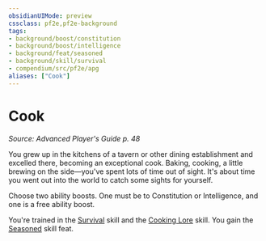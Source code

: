 ```yaml
---
obsidianUIMode: preview
cssclass: pf2e,pf2e-background
tags:
- background/boost/constitution
- background/boost/intelligence
- background/feat/seasoned
- background/skill/survival
- compendium/src/pf2e/apg
aliases: ["Cook"]
---
```

# Cook
*Source: Advanced Player's Guide p. 48*  

You grew up in the kitchens of a tavern or other dining establishment and excelled there, becoming an exceptional cook. Baking, cooking, a little brewing on the side—you've spent lots of time out of sight. It's about time you went out into the world to catch some sights for yourself.

Choose two ability boosts. One must be to Constitution or Intelligence, and one is a free ability boost.

You're trained in the [Survival](../../skills.md#Survival) skill and the [Cooking Lore](../../skills.md#Lore) skill. You gain the [Seasoned](../../feats/seasoned-apg.md) skill feat.